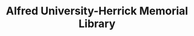 ---
layout: repo
title: "Alfred University-Herrick Memorial Library"
id: 18930
permalink: repos/18930/
---